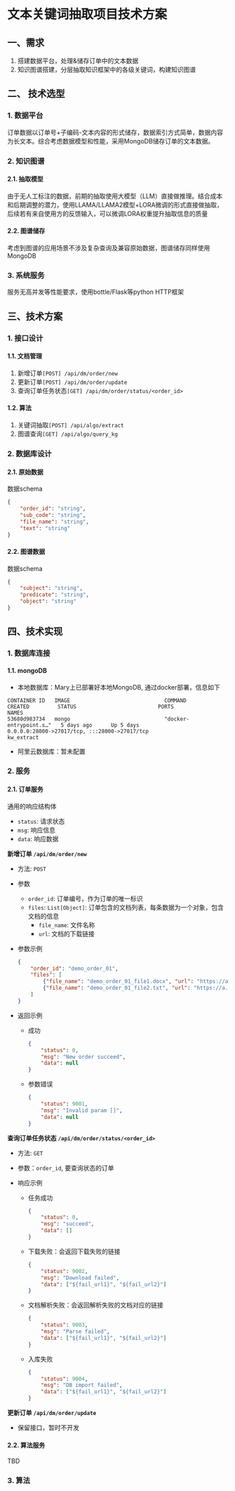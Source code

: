 # 文本关键词抽取项目技术方案

## 一、需求

1. 搭建数据平台，处理&储存订单中的文本数据
2. 知识图谱搭建，分层抽取知识框架中的各级关键词，构建知识图谱

## 二、 技术选型

### 1. 数据平台

订单数据以订单号+子编码-文本内容的形式储存，数据索引方式简单，数据内容为长文本。综合考虑数据模型和性能，采用MongoDB储存订单的文本数据。

### 2. 知识图谱

#### 2.1. 抽取模型

由于无人工标注的数据，前期的抽取使用大模型（LLM）直接做推理。结合成本和后期调整的潜力，使用LLAMA/LLAMA2模型+LORA微调的形式直接做抽取，后续若有来自使用方的反馈输入，可以微调LORA权重提升抽取信息的质量

#### 2.2. 图谱储存

考虑到图谱的应用场景不涉及复杂查询及兼容原始数据，图谱储存同样使用MongoDB

### 3. 系统服务

服务无高并发等性能要求，使用bottle/Flask等python HTTP框架

## 三、技术方案

### 1. 接口设计

#### 1.1. 文档管理

1. 新增订单`[POST] /api/dm/order/new`
2. 更新订单`[POST] /api/dm/order/update`
3. 查询订单任务状态`[GET] /api/dm/order/status/<order_id>`

#### 1.2. 算法

1. 关键词抽取`[POST] /api/algo/extract`
2. 图谱查询`[GET] /api/algo/query_kg`

### 2. 数据库设计

#### 2.1. 原始数据

数据schema

```json
{
	"order_id": "string", 
	"sub_code": "string",
	"file_name": "string",
    "text": "string"
}
```

#### 2.2. 图谱数据

数据schema

```json
{
    "subject": "string",
    "predicate": "string",
    "object": "string"
}
```

## 四、技术实现

### 1. 数据库连接

#### 1.1. mongoDB

- 本地数据库：Mary上已部署好本地MongoDB, 通过docker部署，信息如下

```
CONTAINER ID   IMAGE                              COMMAND                  CREATED         STATUS                          PORTS                                                           NAMES
53680d983734   mongo                              "docker-entrypoint.s…"   5 days ago      Up 5 days                       0.0.0.0:28000->27017/tcp, :::28000->27017/tcp                   kw_extract
```

- 阿里云数据库：暂未配置

### 2. 服务

#### 2.1. 订单服务

通用的响应结构体

- `status`: 请求状态
- `msg`: 响应信息
- `data`: 响应数据

**新增订单 `/api/dm/order/new`**

- 方法: `POST`

- 参数

  - `order_id`: 订单编号，作为订单的唯一标识
  - `files`: `List[Object]`: 订单包含的文档列表，每条数据为一个对象，包含文档的信息
    - `file_name`: 文件名称
    - `url`: 文档的下载链接

- 参数示例

  ```json
  {
      "order_id": "demo_order_01",
      "files": [
          {"file_name": "demo_order_01_file1.docx", "url": "https://a.com/files/demo_order_01_file1.docx"}, 
          {"file_name": "demo_order_01_file2.txt", "url": "https://a.com/files/demo_order_01_file2.txt"}
      ]
  }
  ```

- 返回示例

  - 成功

    ```json
    {
        "status": 0,
        "msg": "New order succeed", 
        "data": null
    }
    ```

  - 参数错误

    ```json
    {
        "status": 9001,
        "msg": "Invalid param []", 
        "data": null
    }
    ```

**查询订单任务状态 `/api/dm/order/status/<order_id>`**

- 方法: `GET`

- 参数：`order_id`, 要查询状态的订单

- 响应示例

  - 任务成功

    ```json
    {
        "status": 0,
        "msg": "succeed", 
        "data": []
    }
    ```

  - 下载失败：会返回下载失败的链接

    ```json
    {
        "status": 9002,
        "msg": "Download failed", 
        "data": ["${fail_url1}", "${fail_url2}"]
    }
    ```

  - 文档解析失败：会返回解析失败的文档对应的链接

    ```json
    {
        "status": 9003,
        "msg": "Parse failed", 
        "data": ["${fail_url1}", "${fail_url2}"]
    }
    ```

  - 入库失败

    ```json
    {
        "status": 9004,
        "msg": "DB import failed", 
        "data": ["${fail_url1}", "${fail_url2}"]
    }
    ```

**更新订单 `/api/dm/order/update`**

- 保留接口，暂时不开发

#### 2.2. 算法服务

TBD

### 3. 算法

